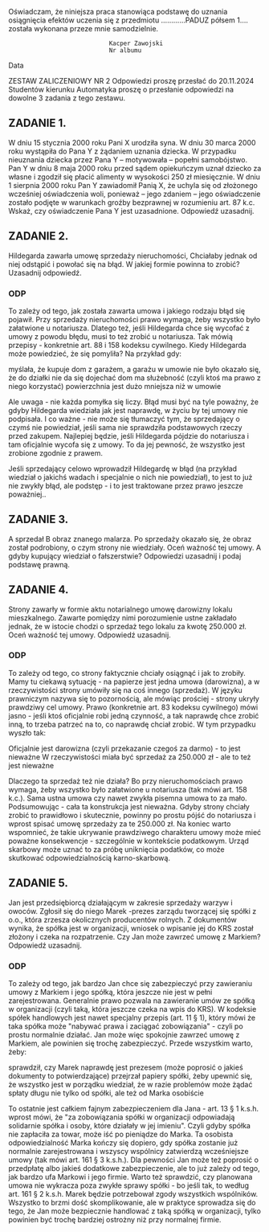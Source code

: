 
Oświadczam, że niniejsza praca stanowiąca podstawę do uznania osiągnięcia efektów uczenia się z przedmiotu …………PADUZ półsem 1…. została wykonana przeze mnie samodzielnie.

								Kacper Zawojski
								Nr albumu
Data 

ZESTAW ZALICZENIOWY NR 2
Odpowiedzi proszę przesłać do 20.11.2024
Studentów kierunku Automatyka proszę o przesłanie odpowiedzi na dowolne 3 zadania z tego zestawu.



## ZADANIE 1.
W dniu 15 stycznia 2000 roku Pani X urodziła syna. W dniu 30 marca 2000 roku wystąpiła do Pana Y z żądaniem uznania dziecka. W przypadku nieuznania dziecka przez Pana Y – motywowała – popełni samobójstwo. Pan Y w dniu 8 maja 2000 roku przed sądem opiekuńczym uznał dziecko za własne i zgodził się płacić alimenty w wysokości 250 zł miesięcznie. W dniu 1 sierpnia 2000 roku Pan Y zawiadomił Panią X, że uchyla się od złożonego wcześniej oświadczenia woli, ponieważ – jego zdaniem – jego oświadczenie zostało podjęte w warunkach groźby bezprawnej w rozumieniu art. 87 k.c.
Wskaż, czy oświadczenie Pana Y jest uzasadnione. Odpowiedź uzasadnij.

## ZADANIE 2.
Hildegarda zawarła umowę sprzedaży nieruchomości, Chciałaby jednak od niej odstąpić i powołać się na błąd. W jakiej formie powinna to zrobić? Uzasadnij odpowiedź.

### ODP
To zależy od tego, jak została zawarta umowa i jakiego rodzaju błąd się pojawił.
Przy sprzedaży nieruchomości prawo wymaga, żeby wszystko było załatwione u notariusza. Dlatego też, jeśli Hildegarda chce się wycofać z umowy z powodu błędu, musi to też zrobić u notariusza. Tak mówią przepisy - konkretnie art. 88 i 158 kodeksu cywilnego.
Kiedy Hildegarda może powiedzieć, że się pomyliła? Na przykład gdy:

myślała, że kupuje dom z garażem, a garażu w umowie nie było
okazało się, że do działki nie da się dojechać
dom ma służebność (czyli ktoś ma prawo z niego korzystać)
powierzchnia jest dużo mniejsza niż w umowie

Ale uwaga - nie każda pomyłka się liczy. Błąd musi być na tyle poważny, że gdyby Hildegarda wiedziała jak jest naprawdę, w życiu by tej umowy nie podpisała. I co ważne - nie może się tłumaczyć tym, że sprzedający o czymś nie powiedział, jeśli sama nie sprawdziła podstawowych rzeczy przed zakupem.
Najlepiej będzie, jeśli Hildegarda pójdzie do notariusza i tam oficjalnie wycofa się z umowy. To da jej pewność, że wszystko jest zrobione zgodnie z prawem.

Jeśli sprzedający celowo wprowadził Hildegardę w błąd (na przykład wiedział o jakichś wadach i specjalnie o nich nie powiedział), to jest to już nie zwykły błąd, ale podstęp - i to jest traktowane przez prawo jeszcze poważniej..

## ZADANIE 3.
A sprzedał B obraz znanego malarza. Po sprzedaży okazało się, że obraz został podrobiony, o czym strony nie wiedziały.
Oceń ważność tej umowy. 
A gdyby kupujący wiedział o fałszerstwie?
Odpowiedzi uzasadnij i podaj podstawę prawną.

## ZADANIE 4.
Strony zawarły w formie aktu notarialnego umowę darowizny lokalu mieszkalnego. Zawarte pomiędzy nimi porozumienie ustne zakładało jednak, że w istocie chodzi o sprzedaż tego lokalu za kwotę 250.000 zł. 
Oceń ważność tej umowy. Odpowiedź uzasadnij.

### ODP
To zależy od tego, co strony faktycznie chciały osiągnąć i jak to zrobiły.
Mamy tu ciekawą sytuację - na papierze jest jedna umowa (darowizna), a w rzeczywistości strony umówiły się na coś innego (sprzedaż). W języku prawniczym nazywa się to pozornością, ale mówiąc prościej - strony ukryły prawdziwy cel umowy.
Prawo (konkretnie art. 83 kodeksu cywilnego) mówi jasno - jeśli ktoś oficjalnie robi jedną czynność, a tak naprawdę chce zrobić inną, to trzeba patrzeć na to, co naprawdę chciał zrobić.
W tym przypadku wyszło tak:

Oficjalnie jest darowizna (czyli przekazanie czegoś za darmo) - to jest nieważne
W rzeczywistości miała być sprzedaż za 250.000 zł - ale to też jest nieważne

Dlaczego ta sprzedaż też nie działa? Bo przy nieruchomościach prawo wymaga, żeby wszystko było załatwione u notariusza (tak mówi art. 158 k.c.). Sama ustna umowa czy nawet zwykła pisemna umowa to za mało.
Podsumowując - cała ta konstrukcja jest nieważna. Gdyby strony chciały zrobić to prawidłowo i skutecznie, powinny po prostu pójść do notariusza i wprost spisać umowę sprzedaży za te 250.000 zł.
Na koniec warto wspomnieć, że takie ukrywanie prawdziwego charakteru umowy może mieć poważne konsekwencje - szczególnie w kontekście podatkowym. Urząd skarbowy może uznać to za próbę uniknięcia podatków, co może skutkować odpowiedzialnością karno-skarbową.

## ZADANIE 5.
Jan jest przedsiębiorcą działającym w zakresie sprzedaży warzyw i owoców. Zgłosił się do niego Marek -prezes zarządu tworzącej się spółki z o.o., która zrzesza okolicznych producentów rolnych. Z dokumentów wynika, że spółka jest w organizacji, wniosek o wpisanie jej do KRS został złożony i czeka na rozpatrzenie.
Czy Jan może zawrzeć umowę z Markiem? Odpowiedź uzasadnij.
### ODP
To zależy od tego, jak bardzo Jan chce się zabezpieczyć przy zawieraniu umowy z Markiem i jego spółką, która jeszcze nie jest w pełni zarejestrowana.
Generalnie prawo pozwala na zawieranie umów ze spółką w organizacji (czyli taką, która jeszcze czeka na wpis do KRS). W kodeksie spółek handlowych jest nawet specjalny przepis (art. 11 § 1), który mówi że taka spółka może "nabywać prawa i zaciągać zobowiązania" - czyli po prostu normalnie działać.
Jan może więc spokojnie zawrzeć umowę z Markiem, ale powinien się trochę zabezpieczyć. Przede wszystkim warto, żeby:

sprawdził, czy Marek naprawdę jest prezesem (może poprosić o jakieś dokumenty to potwierdzające)
przejrzał papiery spółki, żeby upewnić się, że wszystko jest w porządku
wiedział, że w razie problemów może żądać spłaty długu nie tylko od spółki, ale też od Marka osobiście

To ostatnie jest całkiem fajnym zabezpieczeniem dla Jana - art. 13 § 1 k.s.h. wprost mówi, że "za zobowiązania spółki w organizacji odpowiadają solidarnie spółka i osoby, które działały w jej imieniu". Czyli gdyby spółka nie zapłaciła za towar, może iść po pieniądze do Marka. Ta osobista odpowiedzialność Marka kończy się dopiero, gdy spółka zostanie już normalnie zarejestrowana i wszyscy wspólnicy zatwierdzą wcześniejsze umowy (tak mówi art. 161 § 3 k.s.h.).
Dla pewności Jan może też poprosić o przedpłatę albo jakieś dodatkowe zabezpieczenie, ale to już zależy od tego, jak bardzo ufa Markowi i jego firmie. Warto też sprawdzić, czy planowana umowa nie wykracza poza zwykłe sprawy spółki - bo jeśli tak, to według art. 161 § 2 k.s.h. Marek będzie potrzebował zgody wszystkich wspólników.
Wszystko to brzmi dość skomplikowanie, ale w praktyce sprowadza się do tego, że Jan może bezpiecznie handlować z taką spółką w organizacji, tylko powinien być trochę bardziej ostrożny niż przy normalnej firmie.